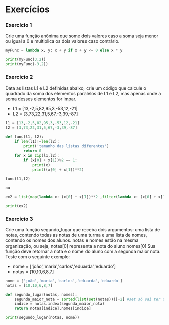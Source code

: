 # Exercícios

### Exercício 1

Crie uma função anônima que some dois valores caso a soma seja menor ou igual a 0 e multiplica os dois valores caso contrário.

```python
myFunc = lambda x, y: x + y if x + y <= 0 else x * y

print(myFunc(3,2))
print(myFunc(-3,2))
``` 

### Exercício 2

Data as listas L1 e L2 definidas abaixo, crie um código que calcule o quadrado da soma dos elementos paralelos de L1 e L2, mas apenas onde a soma desses elementos for impar.

- L1 = [13,-2,5,82,95,3,-53,12,-21]
- L2 = [3,73,22,31,5,67,-3,39,-87]

```python
l1 = [13,-2,5,82,95,3,-53,12,-21]
l2 = [3,73,22,31,5,67,-3,39,-87]

def func(l1, l2):
    if len(l1)!=len(l2):
        print('tamanho das listas diferentes')
        return 0
    for x in zip(l1,l2):
        if (x[0] + x[1])%2 == 1:
            print(x)
            print((x[0] + x[1])**2)

func(l1,l2)

ou

ex2 = list(map(lambda x: (x[0] + x[1])**2 ,filter(lambda x: (x[0] + x[1])%2 ==1,zip(l1,l2))))

print(ex2)    
```

### Exercício 3

Crie uma função segundo_lugar que receba dois argumentos: uma lista de notas, contendo todas as notas de uma turma e uma lista de nomes, contendo os nomes dos alunos.
notas e nomes estão na mesma organização, ou seja, notas[0] representa a nota do aluno nomes[0]
Sua função deve retornar a nota e o nome do aluno com a segunda maior nota.
Teste com o seguinte exemplo:

- nome = ['joão','maria','carlos','eduarda','eduardo']
- notas = [10,10,6,8,7]

```python
nome = ['joão','maria','carlos','eduarda','eduardo']
notas = [10,10,6,8,7]

def segundo_lugar(notas, nomes):
    segunda_maior_nota = sorted(list(set(notas)))[-2] #set só vai ter uma vez cada valor
    indice = notas.index(segunda_maior_nota)
    return notas[indice],nomes[indice]

print(segundo_lugar(notas, nome))

```